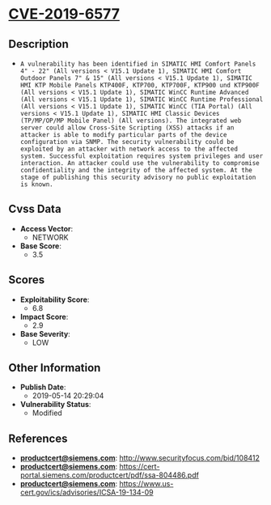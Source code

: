 
# [CVE-2019-6577](https://cve.mitre.org/cgi-bin/cvename.cgi?name=CVE-2019-6577)

## Description

- `A vulnerability has been identified in SIMATIC HMI Comfort Panels 4" - 22" (All versions < V15.1 Update 1), SIMATIC HMI Comfort Outdoor Panels 7" & 15" (All versions < V15.1 Update 1), SIMATIC HMI KTP Mobile Panels KTP400F, KTP700, KTP700F, KTP900 und KTP900F (All versions < V15.1 Update 1), SIMATIC WinCC Runtime Advanced (All versions < V15.1 Update 1), SIMATIC WinCC Runtime Professional (All versions < V15.1 Update 1), SIMATIC WinCC (TIA Portal) (All versions < V15.1 Update 1), SIMATIC HMI Classic Devices (TP/MP/OP/MP Mobile Panel) (All versions). The integrated web server could allow Cross-Site Scripting (XSS) attacks if an attacker is able to modify particular parts of the device configuration via SNMP. The security vulnerability could be exploited by an attacker with network access to the affected system. Successful exploitation requires system privileges and user interaction. An attacker could use the vulnerability to compromise confidentiality and the integrity of the affected system. At the stage of publishing this security advisory no public exploitation is known.`

## Cvss Data

- **Access Vector**:
  - NETWORK
- **Base Score**:
  - 3.5

## Scores

- **Exploitability Score**:
  - 6.8
- **Impact Score**:
  - 2.9
- **Base Severity**:
  - LOW

## Other Information

- **Publish Date**:
  - 2019-05-14 20:29:04
- **Vulnerability Status**:
  - Modified

## References

- **productcert@siemens.com**: http://www.securityfocus.com/bid/108412
- **productcert@siemens.com**: https://cert-portal.siemens.com/productcert/pdf/ssa-804486.pdf
- **productcert@siemens.com**: https://www.us-cert.gov/ics/advisories/ICSA-19-134-09
